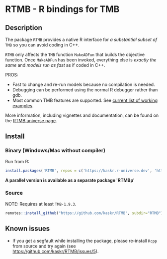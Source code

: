 # RTMB - R bindings for TMB

## Description

The package `RTMB` provides a native R interface for *a substantial subset of* `TMB` so you can avoid coding in C++.

`RTMB` only affects the `TMB` function `MakeADFun` that builds the objective function. Once `MakeADFun` has been invoked, everything else is *exactly the same* and *models run as fast* as if coded in C++.

PROS:

- Fast to change and re-run models because no compilation is needed.
- Debugging can be performed using the normal R debugger rather than gdb.
- Most common TMB features are supported. See [current list of working examples](./tmb_examples).

More information, including vignettes and documentation, can be found on the [RTMB universe page](https://kaskr.r-universe.dev/RTMB).

## Install

### Binary (Windows/Mac without compiler)

Run from R:

```r
install.packages('RTMB', repos = c('https://kaskr.r-universe.dev', 'https://cloud.r-project.org'))
```

**A parallel version is available as a separate package 'RTMBp'**

### Source

NOTE: Requires at least `TMB-1.9.3`.

```r
remotes::install_github("https://github.com/kaskr/RTMB", subdir="RTMB")
```

## Known issues

- If you get a segfault while installing the package, please re-install `Rcpp` from source and try again (see https://github.com/kaskr/RTMB/issues/5).
